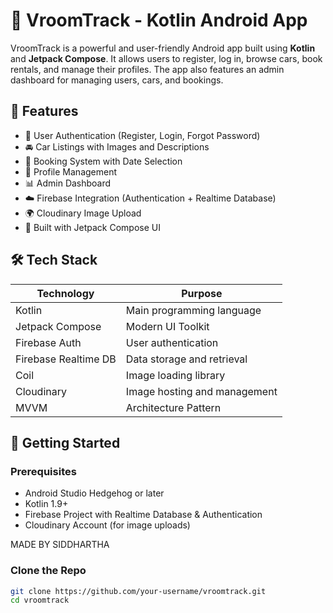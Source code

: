 # 🚗 VroomTrack - Kotlin Android App

VroomTrack is a powerful and user-friendly Android app built using **Kotlin** and **Jetpack Compose**. It allows users to register, log in, browse cars, book rentals, and manage their profiles. The app also features an admin dashboard for managing users, cars, and bookings.

## 📱 Features

- 🔐 User Authentication (Register, Login, Forgot Password)
- 🚘 Car Listings with Images and Descriptions
- 📅 Booking System with Date Selection
- 👤 Profile Management
- 📊 Admin Dashboard
- ☁️ Firebase Integration (Authentication + Realtime Database)
- 🌍 Cloudinary Image Upload
- 🎨 Built with Jetpack Compose UI

## 🛠️ Tech Stack

| Technology      | Purpose                            |
|----------------|------------------------------------|
| Kotlin          | Main programming language         |
| Jetpack Compose | Modern UI Toolkit                 |
| Firebase Auth   | User authentication               |
| Firebase Realtime DB | Data storage and retrieval    |
| Coil            | Image loading library             |
| Cloudinary      | Image hosting and management      |
| MVVM            | Architecture Pattern              |



## 🚀 Getting Started

### Prerequisites

- Android Studio Hedgehog or later
- Kotlin 1.9+
- Firebase Project with Realtime Database & Authentication
- Cloudinary Account (for image uploads)


MADE BY SIDDHARTHA

### Clone the Repo

```bash
git clone https://github.com/your-username/vroomtrack.git
cd vroomtrack
